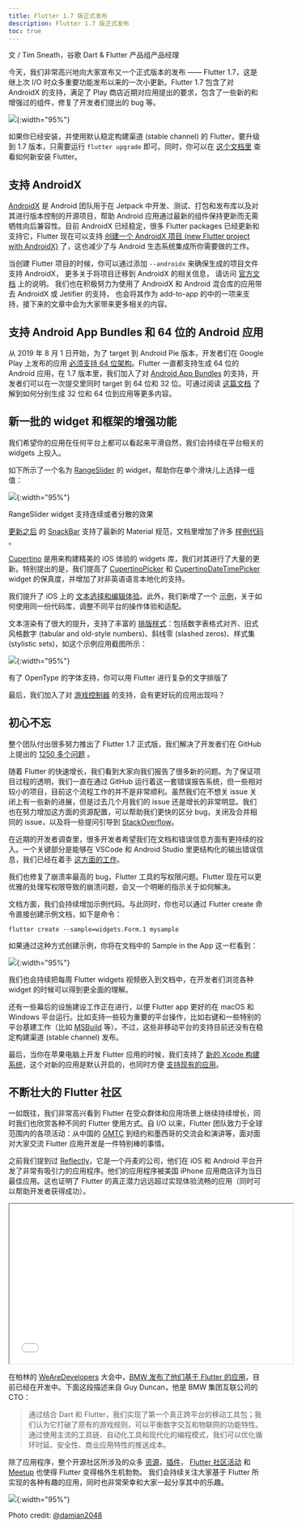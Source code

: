 ```yaml
---
title: Flutter 1.7 版正式发布
description: Flutter 1.7 版正式发布
toc: true
---
```


文 / Tim Sneath，谷歌 Dart & Flutter 产品组产品经理

今天，我们非常高兴地向大家宣布又一个正式版本的发布 —— Flutter 1.7，这是继上次 I/O 时众多重要功能发布以来的一次小更新。Flutter 1.7 包含了对 AndroidX 的支持，满足了 Play 商店近期对应用提出的要求，包含了一些新的和增强过的组件，修复了开发者们提出的 bug 等。

![]({{site.flutter-files-cn}}/posts/flutter-cn/2019/flutter-1dot7-release/announcing-1-7.png){:width="95%"}

如果你已经安装，并使用默认稳定构建渠道 (stable channel) 的 Flutter，要升级到 1.7 版本，只需要运行 `flutter upgrade` 即可。同时，你可以在 [这个文档里](/get-started/install) 查看如何新安装 Flutter。

## 支持 AndroidX

[AndroidX](https://developer.android.google.cn/jetpack/androidx)  是 Android 团队用于在 Jetpack 中开发、测试、打包和发布库以及对其进行版本控制的开源项目，帮助 Android 应用通过最新的组件保持更新而无需牺牲向后兼容性。目前 AndroidX 已经稳定，很多 Flutter packages 已经更新和支持它，Flutter 现在可以支持 [创建一个 AndroidX 项目 (new Flutter project with AndroidX)](https://github.com/flutter/flutter/pull/31028) 了，这也减少了与 Android 生态系统集成所你需要做的工作。

当创建 Flutter 项目的时候，你可以通过添加 `--androidx` 来确保生成的项目文件支持 AndroidX，
更多关于将项目迁移到 AndroidX 的相关信息，
请访问 [官方文档](/release/breaking-changes/androidx-migration#how-do-i-migrate-my-existing-app-plugin-or-host-editable-module-project-to-androidx) 上的说明。
我们也在积极努力为使用了 AndroidX 和 Android 混合库的应用带去 AndroidX 或 Jetifier 的支持，
也会将其作为 add-to-app 的中的一项来支持，接下来的文章中会为大家带来更多相关的内容。

## 支持 Android App Bundles 和 64 位的 Android 应用

从 2019 年 8 月 1 日开始，为了 target 到 Android Pie 版本，开发者们在 Google Play 上发布的应用 [必须支持 64 位架构](https://developer.android.google.cn/distribute/best-practices/develop/64-bit)。Flutter 一直都支持生成 64 位的 Android 应用，在 1.7 版本里，我们加入了对 [Android App Bundles](https://developer.android.google.cn/guide/app-bundle) 的支持，开发者们可以在一次提交里同时 target 到 64 位和 32 位。可通过阅读 [这篇文档](/deployment/android) 了解到如何分别生成 32 位和 64 位到应用等更多内容。

## 新一批的 widget 和框架的增强功能

我们希望你的应用在任何平台上都可以看起来平滑自然，我们会持续在平台相关的 widgets 上投入。

如下所示了一个名为 [RangeSlider](https://github.com/flutter/flutter/pull/31681) 的 widget，帮助你在单个滑块儿上选择一组值：

![]({{site.flutter-files-cn}}/posts/flutter-cn/2019/flutter-1dot7-release/rangeslider-widget.gif){:width="95%"}

RangeSlider widget 支持连续或者分散的效果

[更新之后](https://github.com/flutter/flutter/pull/31275) 的 [SnackBar](https://github.com/flutter/flutter/pull/31275) 支持了最新的 Material 规范，文档里增加了许多 [样例代码](https://github.com/flutter/flutter/pull/34679) 。

[Cupertino](/ui/widgets/cupertino) 是用来构建精美的 iOS 体验的 widgets 库，我们对其进行了大量的更新。特别提出的是，我们提高了 [CupertinoPicker](https://github.com/flutter/flutter/pull/31464) 和  [CupertinoDateTimePicker](https://github.com/flutter/flutter/pull/31464) widget 的保真度，并增加了对非英语语言本地化的支持。

我们提升了 iOS 上的 [文本选择和编辑体验](/platform-integration/platform-adaptations#text-editing)。此外，我们新增了一个 [示例](https://github.com/flutter/samples/tree/master/platform_design)，关于如何使用同一份代码库，调整不同平台的操作体验和适配。

文本渲染有了很大的提升，支持了丰富的 [排版样式](https://api.flutter.dev/flutter/painting/TextStyle/fontFeatures.html)：包括数字表格式对齐、旧式风格数字 (tabular and old-style numbers)、斜线零 (slashed zeros)、样式集 (stylistic sets)，如这个示例应用截图所示：

![]({{site.flutter-files-cn}}/posts/flutter-cn/2019/flutter-1dot7-release/openType-font.png){:width="95%"}

有了 OpenType 的字体支持，你可以用 Flutter 进行复杂的文字排版了

最后，我们加入了对 [游戏控制器](https://github.com/flutter/flutter/pull/33868) 的支持，会有更好玩的应用出现吗？

## 初心不忘

整个团队付出很多努力推出了 Flutter 1.7 正式版，我们解决了开发者们在 GitHub 上提出的 [1250 多个问题](https://github.com/flutter/flutter/issues?q=is%3Aissue+is%3Aclosed+closed%3A2019-04-22..2019-06-21+sort%3Areactions-%2B1-desc) 。

随着 Flutter 的快速增长，我们看到大家向我们报告了很多新的问题。为了保证项目过程的透明，我们一直在通过 GitHub 运行着这一套错误报告系统，但一些相对较小的项目，目前这个流程工作的并不是非常顺利。虽然我们在不想关 issue 关闭上有一些新的进展，但是过去几个月我们的 issue 还是增长的非常明显。我们也在努力增加这方面的资源配置，可以帮助我们更快的区分 bug，关闭及合并相同的 issue，以及将一些提问引导到 [StackOverflow](https://stackoverflow.com/questions/tagged/flutter)。

在近期的开发者调查里，很多开发者希望我们在文档和错误信息方面有更持续的投入。一个关键部分是能够在 VSCode 和 Android Studio 里更结构化的输出错误信息，我们已经在着手 [这方面的工作](https://github.com/flutter/flutter/pull/34684)。

我们也修复了崩溃率最高的 bug，Flutter 工具的写权限问题。Flutter 现在可以更优雅的处理写权限导致的崩溃问题，会又一个明晰的指示关于如何解决。

文档方面，我们会持续增加示例代码。与此同时，你也可以通过 Flutter create 命令直接创建示例文档，如下是命令：

```flutter create --sample=widgets.Form.1 mysample```

如果通过这种方式创建示例，你将在文档中的 Sample in the App 这一栏看到：

![]({{site.flutter-files-cn}}/posts/flutter-cn/2019/flutter-1dot7-release/sample-at-docs.png){:width="95%"}

我们也会持续把每周 Flutter widgets 视频嵌入到文档中，在开发者们浏览各种 widget 的时候可以得到更全面的理解。

还有一些幕后的设施建设工作正在进行，以便 Flutter app 更好的在 macOS 和 Windows 平台运行。比如支持一些较为重要的平台操作，比如右键和一些特别的平台基建工作（比如 [MSBuild](https://docs.microsoft.com/en-us/visualstudio/msbuild/msbuild?view=vs-2019) 等）。不过，这些非移动平台的支持目前还没有在稳定构建渠道 (stable channel) 发布。

最后，当你在苹果电脑上开发 Flutter 应用的时候，我们支持了 [新的 Xcode 构建系统](https://github.com/flutter/flutter/pull/33684)，这个对新的应用是默认开启的，也同时方便 [支持现有的应用](https://github.com/flutter/flutter/issues/20685#issuecomment-509731873)。

## 不断壮大的 Flutter 社区

一如既往，我们非常高兴看到 Flutter 在受众群体和应用场景上继续持续增长，同时我们也欣赏各种不同的 Flutter 使用方式。自 I/O 以来，Flutter 团队致力于全球范围内的各项活动：从中国的 [GMTC](https://gmtc2019.geekbang.org/) 到纽约和墨西哥的交流会和演讲等，面对面对大家交流 Flutter 应用开发是一件特别棒的事情。


之前我们提到过 [Reflectly](https://www.forbes.com/sites/heatherfarmbrough/2018/05/01/reflectly-wants-to-be-an-adidas-of-the-mind/#572291294204)，它是一个丹麦的公司，他们在 iOS 和 Android 平台开发了非常有吸引力的应用程序。他们的应用程序被美国 iPhone 应用商店评为当日最佳应用。这也证明了 Flutter 的真正潜力远远超过实现体验流畅的应用（同时可以帮助开发者获得成功）。

<iframe width="560" height="315" src="{{site.bili.embed}}?aid=56686514&cid=99031924&page=1&autoplay=false" {{site.bili.set-short}}> </iframe>

在柏林的  [WeAreDevelopers](https://events.wearedevelopers.com/) 大会中，[BMW 发布了他们基于 Flutter 的应用](https://youtu.be/80pRyn7fZRk?t=1234)，目前已经在开发中。下面这段描述来自 Guy Duncan，他是 BMW 集团互联公司的 CTO：

> 通过结合 Dart 和 Flutter，我们实现了第一个真正跨平台的移动工具包；我们认为它打破了原有的游戏规则，可以平衡数字交互和物联网的功能特性。
> 通过使用主流的工具链、自动化工具和现代化的编程模式，我们可以优化循环时延、安全性、商业应用特性的推送成本。

除了应用程序，整个开源社区所涉及的众多 [资源](https://flutterx.com/)，[插件](https://pub.flutter-io.cn/flutter)， [Flutter 社区活动](https://flutterevents.com/) 和 [Meetup](https://www.meetup.com/topics/flutter/) 也使得 Flutter 变得格外生机勃勃。
我们会持续关注大家基于 Flutter 所实现的各种有趣的应用，同时也非常荣幸和大家一起分享其中的乐趣。

![]({{site.flutter-files-cn}}/posts/flutter-cn/2019/flutter-1dot7-release/flutter-bag.jpeg){:width="95%"}

Photo credit: [@damian2048](https://twitter.com/damian2048)
